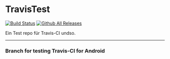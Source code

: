 # TravisTest

[![Build Status](https://travis-ci.org/Vadammt/TravisTest.svg?branch=master)](https://travis-ci.org/Vadammt/TravisTest)
[![Github All Releases](https://img.shields.io/github/downloads/Vadammt/TravisTest/total.svg)](https://github.com/Vadammt/TravisTest)

Ein Test repo für Travis-CI undso.

--- 

### Branch for testing Travis-CI for Android
